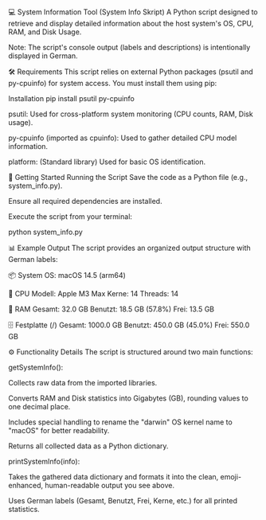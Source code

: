 💻 System Information Tool (System Info Skript)
A Python script designed to retrieve and display detailed information about the host system's OS, CPU, RAM, and Disk Usage.

Note: The script's console output (labels and descriptions) is intentionally displayed in German.

🛠️ Requirements
This script relies on external Python packages (psutil and py-cpuinfo) for system access. You must install them using pip:

Installation
pip install psutil py-cpuinfo

psutil: Used for cross-platform system monitoring (CPU counts, RAM, Disk usage).

py-cpuinfo (imported as cpuinfo): Used to gather detailed CPU model information.

platform: (Standard library) Used for basic OS identification.

🚀 Getting Started
Running the Script
Save the code as a Python file (e.g., system_info.py).

Ensure all required dependencies are installed.

Execute the script from your terminal:

python system_info.py

📊 Example Output
The script provides an organized output structure with German labels:

📦 System
  OS: macOS 14.5 (arm64)

🧠 CPU
  Modell: Apple M3 Max
  Kerne: 14
  Threads: 14

💾 RAM
  Gesamt: 32.0 GB
  Benutzt: 18.5 GB (57.8%)
  Frei: 13.5 GB

🗄️ Festplatte (/)
  Gesamt: 1000.0 GB
  Benutzt: 450.0 GB (45.0%)
  Frei: 550.0 GB

⚙️ Functionality Details
The script is structured around two main functions:

getSystemInfo():

Collects raw data from the imported libraries.

Converts RAM and Disk statistics into Gigabytes (GB), rounding values to one decimal place.

Includes special handling to rename the "darwin" OS kernel name to "macOS" for better readability.

Returns all collected data as a Python dictionary.

printSystemInfo(info):

Takes the gathered data dictionary and formats it into the clean, emoji-enhanced, human-readable output you see above.

Uses German labels (Gesamt, Benutzt, Frei, Kerne, etc.) for all printed statistics.
